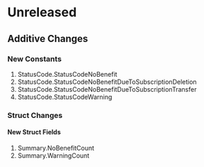 # Unreleased

## Additive Changes

### New Constants

1. StatusCode.StatusCodeNoBenefit
1. StatusCode.StatusCodeNoBenefitDueToSubscriptionDeletion
1. StatusCode.StatusCodeNoBenefitDueToSubscriptionTransfer
1. StatusCode.StatusCodeWarning

### Struct Changes

#### New Struct Fields

1. Summary.NoBenefitCount
1. Summary.WarningCount

